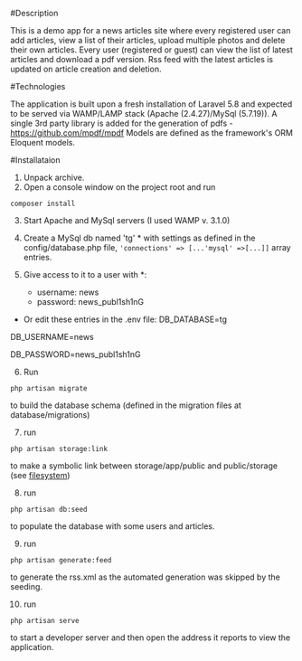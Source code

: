 #Description

This is a demo app for a news articles site where every registered user
can add articles, view a list of their articles, upload multiple photos 
and delete their own articles.
Every user (registered or guest) can view the list of latest articles and
download a pdf version.
Rss feed with the latest articles is updated on article creation and deletion.



#Technologies

The application is built upon a fresh installation of Laravel 5.8 and expected to be served via  WAMP/LAMP stack (Apache (2.4.27)/MySql (5.7.19)). 
A single 3rd party library is added for the generation of pdfs - https://github.com/mpdf/mpdf
Models are defined as the framework's ORM Eloquent models.



#Installataion

1. Unpack archive.
2. Open a console window on the project root and run
```
composer install
```
3. Start Apache and MySql servers (I used WAMP v. 3.1.0)
4. Create a MySql db named 'tg' * with settings as defined in the config/database.php file, 
`'connections' => [...'mysql' =>[...]]` array entries.

5. Give access to it to a user with *:
   - username: news
   - password: news_publ1sh1nG

* Or edit these entries in the .env file:
 DB_DATABASE=tg

 DB_USERNAME=news

 DB_PASSWORD=news_publ1sh1nG


6. Run
```
php artisan migrate
```
to build the database schema (defined in the migration files at database/migrations)

7. run 
```
php artisan storage:link 
```
to make a symbolic link between storage/app/public and public/storage
(see [filesystem](https://laravel.com/docs/5.8/filesystem#the-public-disk))

8. run
```
php artisan db:seed
```
to populate the database with some users and articles.

9. run
```
php artisan generate:feed
```
to generate the rss.xml as the automated generation was skipped by the seeding.

10. run 
```
php artisan serve 
```
to start a developer server and then open the address it reports to view the application.









